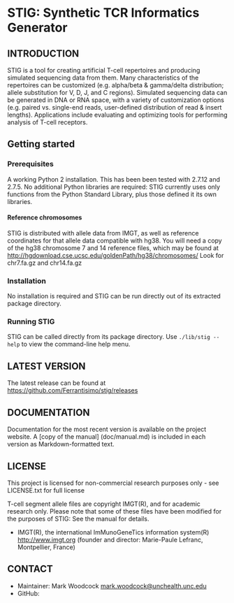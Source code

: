 STIG: Synthetic TCR Informatics Generator
=========================================


INTRODUCTION
------------

STIG is a tool for creating artificial T-cell repertoires and producing simulated sequencing data from them.  Many characteristics of the repertoires can be customized (e.g. alpha/beta & gamma/delta distribution; allele substitution for V, D, J, and C regions).  Simulated sequencing data can be generated in DNA or RNA space, with a variety of customization options (e.g. paired vs. single-end reads, user-defined distribution of read & insert lengths).  Applications include evaluating and optimizing tools for performing analysis of T-cell receptors.

## Getting started
### Prerequisites
A working Python 2 installation.  This has been been tested with 2.7.12 and 2.7.5.  No additional Python libraries are required: STIG currently uses only functions from the Python Standard Library, plus those defined it its own libraries.

#### Reference chromosomes

STIG is distributed with allele data from IMGT, as well as reference coordinates for that allele data compatible with hg38.  You will need a copy of the hg38 chromosome 7 and 14 reference files, which may be found at <http://hgdownload.cse.ucsc.edu/goldenPath/hg38/chromosomes/>  Look for chr7.fa.gz and chr14.fa.gz

### Installation

No installation is required and STIG can be run directly out of its extracted package directory.


### Running STIG

STIG can be called directly from its package directory.  Use `./lib/stig --help` to view the command-line help menu.

LATEST VERSION
--------------

The latest release can be found at <https://github.com/Ferrantisimo/stig/releases>


DOCUMENTATION
-------------

Documentation for the most recent version is available on the project website.  A [copy of the manual] (doc/manual.md) is included in each version as Markdown-formatted text.


LICENSE
-------
This project is licensed for non-commercial research purposes only - see LICENSE.txt for full license

T-cell segment allele files are copyright IMGT(R), and for academic research only.  Please note that some of these files have been modified for the purposes of STIG: See the manual for details.
- IMGT(R), the international ImMunoGeneTics information system(R) http://www.imgt.org (founder and director: Marie-Paule Lefranc, Montpellier, France)

CONTACT
-------

* Maintainer: Mark Woodcock <mark.woodcock@unchealth.unc.edu>
* GitHub: 
